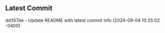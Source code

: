 
## Latest Commit
dd357de - Update README with latest commit info (2024-09-04 10:25:02 -0400) <Yunxi-Zhou>
